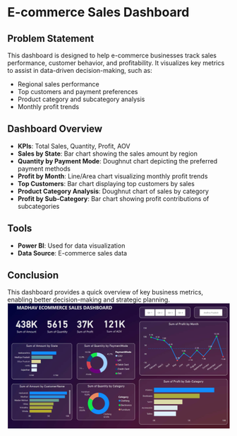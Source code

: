 # E-commerce Sales Dashboard

## Problem Statement
This dashboard is designed to help e-commerce businesses track sales performance, customer behavior, and profitability. It visualizes key metrics to assist in data-driven decision-making, such as:

- Regional sales performance
- Top customers and payment preferences
- Product category and subcategory analysis
- Monthly profit trends

## Dashboard Overview

- **KPIs**: Total Sales, Quantity, Profit, AOV
- **Sales by State**: Bar chart showing the sales amount by region
- **Quantity by Payment Mode**: Doughnut chart depicting the preferred payment methods
- **Profit by Month**: Line/Area chart visualizing monthly profit trends
- **Top Customers**: Bar chart displaying top customers by sales
- **Product Category Analysis**: Doughnut chart of sales by category
- **Profit by Sub-Category**: Bar chart showing profit contributions of subcategories

## Tools
- **Power BI**: Used for data visualization
- **Data Source**: E-commerce sales data

## Conclusion
This dashboard provides a quick overview of key business metrics, enabling better decision-making and strategic planning.
![E-commerce Dashboard](./image.png)
